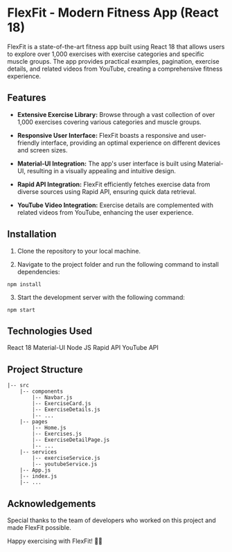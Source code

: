 # FlexFit - Modern Fitness App (React 18)

FlexFit is a state-of-the-art fitness app built using React 18 that allows users to explore over 1,000 exercises with exercise categories and specific muscle groups. The app provides practical examples, pagination, exercise details, and related videos from YouTube, creating a comprehensive fitness experience.

## Features

- **Extensive Exercise Library:** Browse through a vast collection of over 1,000 exercises covering various categories and muscle groups.

- **Responsive User Interface:** FlexFit boasts a responsive and user-friendly interface, providing an optimal experience on different devices and screen sizes.

- **Material-UI Integration:** The app's user interface is built using Material-UI, resulting in a visually appealing and intuitive design.

- **Rapid API Integration:** FlexFit efficiently fetches exercise data from diverse sources using Rapid API, ensuring quick data retrieval.

- **YouTube Video Integration:** Exercise details are complemented with related videos from YouTube, enhancing the user experience.

## Installation

1. Clone the repository to your local machine.

2. Navigate to the project folder and run the following command to install dependencies:

```
npm install
```

3. Start the development server with the following command:

```
npm start
```

## Technologies Used
React 18
Material-UI
Node JS
Rapid API
YouTube API

## Project Structure
```
|-- src
    |-- components
        |-- Navbar.js
        |-- ExerciseCard.js
        |-- ExerciseDetails.js
        |-- ...
    |-- pages
        |-- Home.js
        |-- Exercises.js
        |-- ExerciseDetailPage.js
        |-- ...
    |-- services
        |-- exerciseService.js
        |-- youtubeService.js
    |-- App.js
    |-- index.js
    |-- ...
```
## Acknowledgements

Special thanks to the team of developers who worked on this project and made FlexFit possible.

Happy exercising with FlexFit! 🏋️‍♀️



